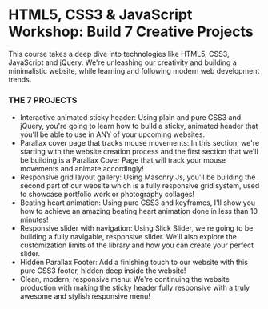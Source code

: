 # HTML5, CSS3 & JavaScript Workshop: Build 7 Creative Projects

This course takes a deep dive into technologies like HTML5, CSS3, JavaScript and jQuery. We're unleashing our creativity and building a minimalistic website, while learning and following modern web development trends.

### THE 7 PROJECTS
- Interactive animated sticky header: Using plain and pure CSS3 and jQuery, you're going to learn how to build a sticky, animated header that you'll be able to use in ANY of your upcoming websites.
- Parallax cover page that tracks mouse movements: In this section, we're starting with the website creation process and the first section that we'll be building is a Parallax Cover Page that will track your mouse movements and animate accordingly!
- Responsive grid layout gallery: Using Masonry.Js, you'll be building the second part of our website which is a fully responsive grid system, used to showcase portfolio work or photography collages!
- Beating heart animation: Using pure CSS3 and keyframes, I'll show you how to achieve an amazing beating heart animation done in less than 10 minutes!
- Responsive slider with navigation: Using Slick Slider, we're going to be building a fully navigable, responsive slider. We'll also explore the customization limits of the library and how you can create your perfect slider.
- Hidden Parallax Footer: Add a finishing touch to our website with this pure CSS3 footer, hidden deep inside the website!
- Clean, modern, responsive menu: We're continuing the website production with making the sticky header fully responsive with a truly awesome and stylish responsive menu!
